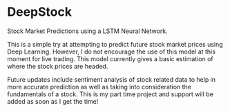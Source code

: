 # DeepStock
Stock Market Predictions using a LSTM Neural Network.

This is a simple try at attempting to predict future stock market prices using Deep Learning. 
However, I do not encourage the use of this model at this moment for live trading. 
This model currently gives a basic estimation of where the stock prices are headed. 

Future updates include sentiment analysis of stock related data to help in more accurate prediction as well as 
taking into consideration the fundamentals of a stock. This is my part time project and support will be added as soon as I get the time!

